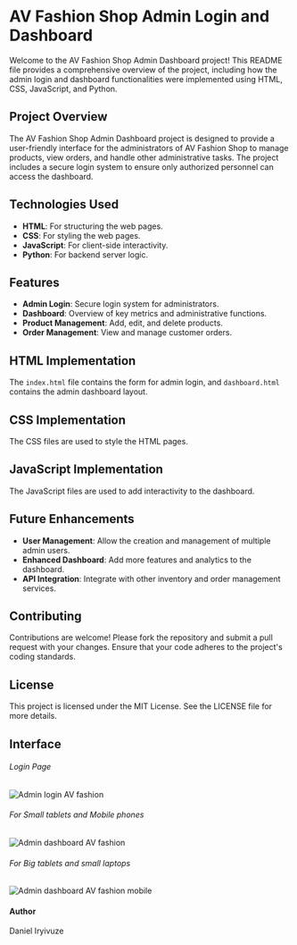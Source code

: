 # AV Fashion Shop Admin Login and Dashboard

Welcome to the AV Fashion Shop Admin Dashboard project! This README file provides a comprehensive overview of the project, including how the admin login and dashboard functionalities were implemented using HTML, CSS, JavaScript, and Python. 

## Project Overview
The AV Fashion Shop Admin Dashboard project is designed to provide a user-friendly interface for the administrators of AV Fashion Shop to manage products, view orders, and handle other administrative tasks. The project includes a secure login system to ensure only authorized personnel can access the dashboard.

## Technologies Used
- **HTML**: For structuring the web pages.
- **CSS**: For styling the web pages.
- **JavaScript**: For client-side interactivity.
- **Python**: For backend server logic.

## Features
- **Admin Login**: Secure login system for administrators.
- **Dashboard**: Overview of key metrics and administrative functions.
- **Product Management**: Add, edit, and delete products.
- **Order Management**: View and manage customer orders.

## HTML Implementation
The `index.html` file contains the form for admin login, and `dashboard.html` contains the admin dashboard layout.

## CSS Implementation
The CSS files are used to style the HTML pages.

## JavaScript Implementation
The JavaScript files are used to add interactivity to the dashboard.

## Future Enhancements
- **User Management**: Allow the creation and management of multiple admin users.
- **Enhanced Dashboard**: Add more features and analytics to the dashboard.
- **API Integration**: Integrate with other inventory and order management services.

## Contributing
Contributions are welcome! Please fork the repository and submit a pull request with your changes. Ensure that your code adheres to the project's coding standards.

## License
This project is licensed under the MIT License. See the LICENSE file for more details.

## Interface
###### Login Page
![Admin login AV fashion](https://github.com/Daniel-IRYIVUZE/Admin_login_and_dashboard/assets/139581457/4705b4de-29e0-4934-b0af-647cd6d5d0e5)

###### For Small tablets and Mobile phones
![Admin dashboard  AV fashion](https://github.com/Daniel-IRYIVUZE/Admin_login_and_dashboard/assets/139581457/756f3493-bdda-4d59-aabd-3a05d4efe829)

###### For Big tablets and small laptops
![Admin dashboard  AV fashion mobile](https://github.com/Daniel-IRYIVUZE/Admin_login_and_dashboard/assets/139581457/3091bd53-1516-4e83-b345-56531e5cbd51)

#### Author 
Daniel Iryivuze
